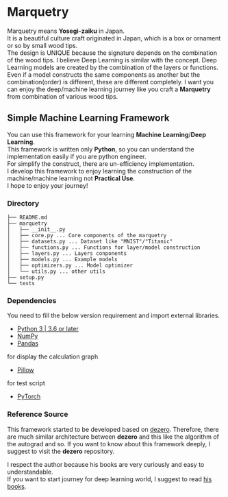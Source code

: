 # Marquetry
Marquetry means **Yosegi-zaiku** in Japan.  
It is a beautiful culture craft originated in Japan, which is a box or ornament or so by small wood tips.  
The design is UNIQUE because the signature depends on the combination of the wood tips. 
I believe Deep Learning is similar with the concept. 
Deep Learning models are created by the combination of the layers or functions. 
Even if a model constructs the same components as another but the combination(order) is different, 
these are different completely.
I want you can enjoy the deep/machine learning journey like 
you craft a **Marquetry** from combination of various wood tips. 


## Simple Machine Learning Framework
You can use this framework for your learning **Machine Learning**/**Deep Learning**.  
This framework is written only **Python**, so you can understand the implementation easily if you are python engineer.  
For simplify the construct, there are un-efficiency implementation.  
I develop this framework to enjoy learning the construction of the machine/machine learning not **Practical Use**.  
I hope to enjoy your journey!  

### Directory
```
├── README.md
├── marquetry
│   ├── __init__.py
│   ├── core.py ... Core components of the marquetry
│   ├── datasets.py ... Dataset like "MNIST"/"Titanic"
│   ├── functions.py ... Functions for layer/model construction
│   ├── layers.py ... Layers conponents
│   ├── models.py ... Example models
│   ├── optimizers.py ... Model optimizer
│   └── utils.py ... other utils
├── setup.py
└── tests

```

### Dependencies
You need to fill the below version requirement and import external libraries. 

 - [Python 3 | 3.6 or later](https://docs.python.org/3/)
 - [NumPy](https://numpy.org/)
 - [Pandas](https://pandas.pydata.org/)

for display the calculation graph
 - [Pillow](https://pillow.readthedocs.io/en/stable/)

for test script
 - [PyTorch](https://pytorch.org/)

### Reference Source
This framework started to be developed based on [dezero](https://github.com/oreilly-japan/deep-learning-from-scratch-3).
Therefore, there are much similar architecture between **dezero** and this like the algorithm of the autograd and so.
If you want to know about this framework deeply, I suggest to visit the **dezero** repository.

I respect the author because his books are very curiously and easy to understandable.  
If you want to start journey for deep learning world, I suggest to read [his books](https://www.oreilly.co.jp/books/9784873117584/).  
